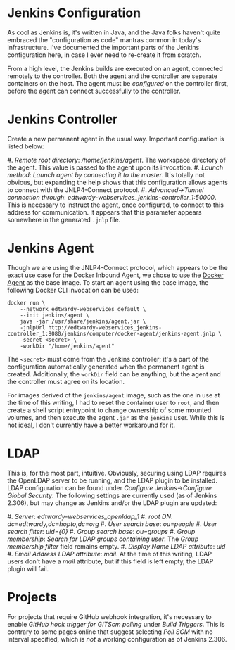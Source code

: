 # Jenkins Configuration

As cool as Jenkins is, it's written in Java, and the Java folks haven't quite
embraced the "configuration as code" mantras common in today's infrastructure.
I've documented the important parts of the Jenkins configuration here, in case
I ever need to re-create it from scratch.

From a high level, the Jenkins builds are executed on an agent, connected
remotely to the controller. Both the agent and the controller are separate
containers on the host. The agent must be _configured_ on the controller first,
before the agent can connect successfully to the controller.

# Jenkins Controller

Create a new permanent agent in the usual way. Important configuration is
listed below:

#. *Remote root directory*: _/home/jenkins/agent_. The workspace directory of
   the agent. This value is passed to the agent upon its invocation.
#. *Launch method*: _Launch agent by connecting it to the master_. It's totally
   not obvious, but expanding the help shows that this configuration allows
   agents to connect with the JNLP4-Connect protocol.
#. *Advanced*->*Tunnel connection through*:
   _edtwardy-webservices\_jenkins-controller_1:50000_. This is necessary to
   instruct the agent, once configured, to connect to this address for
   communication. It appears that this parameter appears somewhere in the
   generated `.jnlp` file.

# Jenkins Agent

Though we are using the JNLP4-Connect protocol, which appears to be the exact
use case for the Docker Inbound Agent, we chose to use the
[Docker Agent](https://hub.docker.com/r/jenkins/agent) as the base image. To
start an agent using the base image, the following Docker CLI invocation can be
used:

```
docker run \
    --network edtwardy-webservices_default \
    --init jenkins/agent \
    java -jar /usr/share/jenkins/agent.jar \
    -jnlpUrl http://edtwardy-webservices_jenkins-controller_1:8080/jenkins/computer/docker-agent/jenkins-agent.jnlp \
    -secret <secret> \
    -workDir "/home/jenkins/agent"
```

The `<secret>` must come from the Jenkins controller; it's a part of the
configuration automatically generated when the permanent agent is created.
Additionally, the `workDir` field can be anything, but the agent and the
controller must agree on its location.

For images derived of the `jenkins/agent` image, such as the one in use at the
time of this writing, I had to reset the container user to `root`, and then
create a shell script entrypoint to change ownership of some mounted volumes,
and then execute the agent `.jar` as the `jenkins` user. While this is not
ideal, I don't currently have a better workaround for it.

# LDAP

This is, for the most part, intuitive. Obviously, securing using LDAP requires
the OpenLDAP server to be running, and the LDAP plugin to be installed. LDAP
configuration can be found under *Configure Jenkins*->*Configure Global
Security*. The following settings are currently used (as of Jenkins 2.306), but
may change as Jenkins and/or the LDAP plugin are updated:

#. *Server*: _edtwardy-webservices\_openldap\_1_
#. *root DN*: _dc=edtwardy,dc=hopto,dc=org_
#. *User search base*: _ou=people_
#. *User search filter*: _uid={0}_
#. *Group search base*: _ou=groups_
#. *Group membership*: _Search for LDAP groups containing user_. The *Group
   membership filter* field remains empty.
#. *Display Name LDAP attribute*: _uid_
#. *Email Address LDAP attribute*: _mail_. At the time of this writing, LDAP
   users don't have a _mail_ attribute, but if this field is left empty, the
   LDAP plugin will fail.

# Projects

For projects that require GitHub webhook integration, it's necessary to enable
_GitHub hook trigger for GITScm polling_ under *Build Triggers*. This is
contrary to some pages online that suggest selecting _Poll SCM_ with no
interval specified, which is *not* a working configuration as of Jenkins 2.306.
